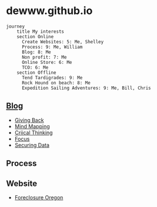 # dewww.github.io

```mermaid
journey
    title My interests
    section Online
      Create Websites: 5: Me, Shelley
      Process: 9: Me, William
      Blog: 8: Me
      Non profit: 7: Me
      Online Store: 6: Me
      TCO: 6: Me
    section Offline
      Tend Tardigrades: 9: Me
      Rock Hound on beach: 8: Me
      Expedition Sailing Adventures: 9: Me, Bill, Chris
```
## [Blog](./blog/blogging.md)
- [Giving Back](./blog/givingBack.md)
- [Mind Mapping](./blog/mindMapping.md)
- [Criical Thinking](./blog/criticalThinking.md)
- [Focus](./blog/focus.md)
- [Securing Data](./blog/dataSecurity.md)

## Process

## Website
- [Foreclosure Oregon](./foreclosure/Oregon.md)
